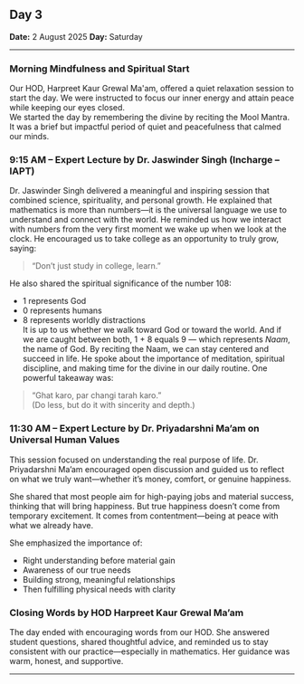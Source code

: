 ## Day 3
**Date:** 2 August 2025
**Day:** Saturday

---
### Morning Mindfulness and Spiritual Start  
Our HOD, Harpreet Kaur Grewal Ma'am, offered a quiet relaxation session to start the day. We were instructed to focus our inner energy and attain peace while keeping our eyes closed.  
We started the day by remembering the divine by reciting the Mool Mantra. It was a brief but impactful period of quiet and peacefulness that calmed our minds.

### 9:15 AM – Expert Lecture by Dr. Jaswinder Singh (Incharge – IAPT)  
Dr. Jaswinder Singh delivered a meaningful and inspiring session that combined science, spirituality, and personal growth. He explained that mathematics is more than numbers—it is the universal language we use to understand and connect with the world. He reminded us how we interact with numbers from the very first moment we wake up when we look at the clock.
He encouraged us to take college as an opportunity to truly grow, saying:  
> “Don’t just study in college, learn.”

He also shared the spiritual significance of the number 108:  
- 1 represents God  
- 0 represents humans  
- 8 represents worldly distractions  
It is up to us whether we walk toward God or toward the world. And if we are caught between both, 1 + 8 equals 9 — which represents *Naam*, the name of God. By reciting the Naam, we can stay centered and succeed in life.
He spoke about the importance of meditation, spiritual discipline, and making time for the divine in our daily routine. One powerful takeaway was:  
> “Ghat karo, par changi tarah karo.”  
(Do less, but do it with sincerity and depth.)

### 11:30 AM – Expert Lecture by Dr. Priyadarshni Ma’am on Universal Human Values  
This session focused on understanding the real purpose of life. Dr. Priyadarshni Ma’am encouraged open discussion and guided us to reflect on what we truly want—whether it’s money, comfort, or genuine happiness.

She shared that most people aim for high-paying jobs and material success, thinking that will bring happiness. But true happiness doesn’t come from temporary excitement. It comes from contentment—being at peace with what we already have.

She emphasized the importance of:  
- Right understanding before material gain  
- Awareness of our true needs  
- Building strong, meaningful relationships  
- Then fulfilling physical needs with clarity

### Closing Words by HOD Harpreet Kaur Grewal Ma’am  
The day ended with encouraging words from our HOD. She answered student questions, shared thoughtful advice, and reminded us to stay consistent with our practice—especially in mathematics. Her guidance was warm, honest, and supportive.

---
